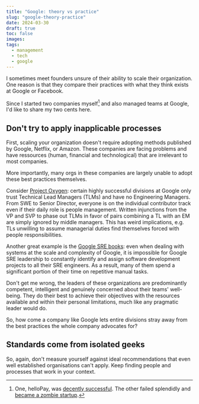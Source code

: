 ```yaml
---
title: "Google: theory vs practice"
slug: "google-theory-practice"
date: 2024-03-30
draft: true
toc: false
images:
tags:
  - management
  - tech
  - google
---
```


I sometimes meet founders unsure of their ability to scale their organization. One reason is that they compare their practices with what they think exists at Google or Facebook.

Since I started two companies myself[^1] and also managed teams at Google, I'd like to share my two cents here.

## Don't try to apply inapplicable processes
First, scaling your organization doesn't require adopting methods published by Google, Netflix, or Amazon. These companies are facing problems and have ressources (human, financial and technological) that are irrelevant to most companies.

More importantly, many orgs in these companies are largely unable to adopt these best practices themselves.

Consider [Project Oxygen](https://www.betterup.com/blog/project-oxygen): certain highly successful divisions at Google only trust Technical Lead Managers (TLMs) and have no Engineering Managers. From SWE to Senior Director, everyone is on the individual contributor track even if their daily role is people management. Written injunctions from the VP and SVP to phase out TLMs in favor of pairs combining a TL with an EM are simply ignored by middle managers. This has weird implications, e.g. TLs unwilling to assume managerial duties find themselves forced with people responsibilities.

Another great example is the [Google SRE books](https://sre.google/books/): even when dealing with systems at the scale and complexity of Google, it is impossible for Google SRE leadership to constantly identify and assign software development projects to all their SRE engineers. As a result, many of them spend a significant portion of their time on repetitive manual tasks.

Don't get me wrong, the leaders of these organizations are predominantly competent, intelligent and genuinely concerned about their teams' well-being. They do their best to achieve their objectives with the resources available and within their personal limitations, much like any pragmatic leader would do.

So, how come a company like Google lets entire divisions stray away from the best practices the whole company advocates for?

## Standards come from isolated geeks

So, again, don't measure yourself against ideal recommendations that even well established organisations can't apply. Keep finding people and processes that work in your context.

[^1]:  One, helloPay, was [decently successful](https://techcrunch.com/2017/04/19/ant-financial-hellopay/). The other failed splendidly and [became a zombie startup](https://www.linkedin.com/company/dili-fr/posts/?feedView=all).